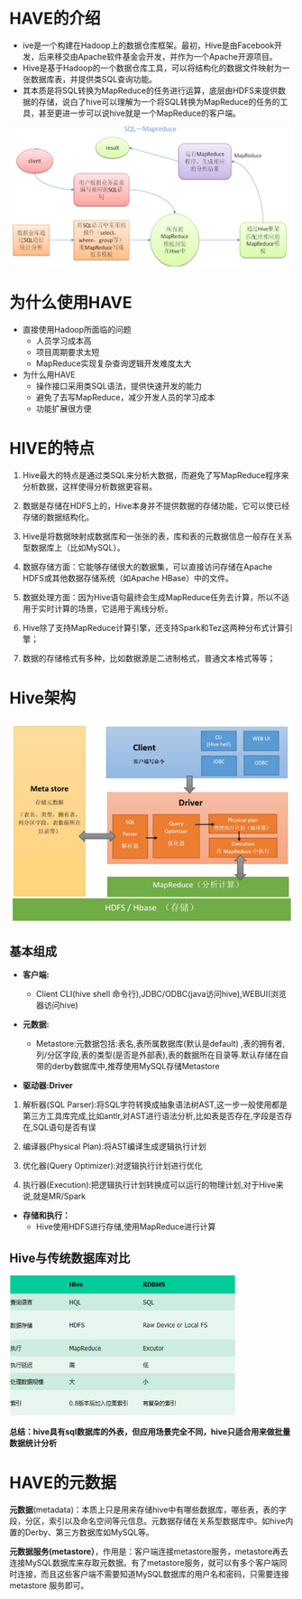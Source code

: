 # HAVE的介绍

- ive是一个构建在Hadoop上的数据仓库框架。最初，Hive是由Facebook开发，后来移交由Apache软件基金会开发，并作为一个Apache开源项目。
- Hive是基于Hadoop的一个数据仓库工具，可以将结构化的数据文件映射为一张数据库表，并提供类SQL查询功能。
- 其本质是将SQL转换为MapReduce的任务进行运算，底层由HDFS来提供数据的存储，说白了hive可以理解为一个将SQL转换为MapReduce的任务的工具，甚至更进一步可以说hive就是一个MapReduce的客户端。

![1620823439840](./assets\1620823439840.png)

# 为什么使用HAVE

- 直接使用Hadoop所面临的问题
  - 人员学习成本高
  - 项目周期要求太短
  - MapReduce实现复杂查询逻辑开发难度太大 
- 为什么用HAVE
  - 操作接口采用类SQL语法，提供快速开发的能力
  - 避免了去写MapReduce，减少开发人员的学习成本
  - 功能扩展很方便

# HIVE的特点

1. Hive最大的特点是通过类SQL来分析大数据，而避免了写MapReduce程序来分析数据，这样使得分析数据更容易。

2. 数据是存储在HDFS上的，Hive本身并不提供数据的存储功能，它可以使已经存储的数据结构化。

3. Hive是将数据映射成数据库和一张张的表，库和表的元数据信息一般存在关系型数据库上（比如MySQL）。

4. 数据存储方面：它能够存储很大的数据集，可以直接访问存储在Apache HDFS或其他数据存储系统（如Apache HBase）中的文件。

5. 数据处理方面：因为Hive语句最终会生成MapReduce任务去计算，所以不适用于实时计算的场景，它适用于离线分析。

6. Hive除了支持MapReduce计算引擎，还支持Spark和Tez这两种分布式计算引擎；

7. 数据的存储格式有多种，比如数据源是二进制格式，普通文本格式等等；

# Hive架构

![1620824106231](./assets\1620824106231.png)

## **基本组成**

- **客户端:**
  - Client CLI(hive shell 命令行),JDBC/ODBC(java访问hive),WEBUI(浏览器访问hive)

- **元数据:**
  - Metastore:元数据包括:表名,表所属数据库(默认是default) ,表的拥有者,列/分区字段,表的类型(是否是外部表),表的数据所在目录等.默认存储在自带的derby数据库中,推荐使用MySQL存储Metastore

- **驱动器:Driver**

1. 解析器(SQL Parser):将SQL字符转换成抽象语法树AST,这一步一般使用都是第三方工具库完成,比如antlr,对AST进行语法分析,比如表是否存在,字段是否存在,SQL语句是否有误

2. 编译器(Physical Plan):将AST编译生成逻辑执行计划
3. 优化器(Query Optimizer):对逻辑执行计划进行优化

4. 执行器(Execution):把逻辑执行计划转换成可以运行的物理计划,对于Hive来说,就是MR/Spark

- **存储和执行：**
  - Hive使用HDFS进行存储,使用MapReduce进行计算

## Hive与传统数据库对比

![1620824429921](./assets\1620824429921.png)

**总结：hive具有sql数据库的外表，但应用场景完全不同，hive只适合用来做批量数据统计分析**

# HAVE的元数据

**元数据**(metadata)：本质上只是用来存储hive中有哪些数据库，哪些表，表的字段，分区，索引以及命名空间等元信息。元数据存储在关系型数据库中。如hive内置的Derby、第三方数据库如MySQL等。

**元数据服务(metastore）**，作用是：客户端连接metastore服务，metastore再去连接MySQL数据库来存取元数据。有了metastore服务，就可以有多个客户端同时连接，而且这些客户端不需要知道MySQL数据库的用户名和密码，只需要连接metastore 服务即可。